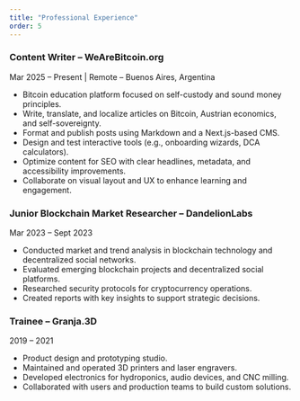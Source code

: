```yaml
---
title: "Professional Experience"
order: 5
---
```


### Content Writer – WeAreBitcoin.org
Mar 2025 – Present | Remote – Buenos Aires, Argentina

- Bitcoin education platform focused on self-custody and sound money principles.
- Write, translate, and localize articles on Bitcoin, Austrian economics, and self-sovereignty.
- Format and publish posts using Markdown and a Next.js-based CMS.
- Design and test interactive tools (e.g., onboarding wizards, DCA calculators).
- Optimize content for SEO with clear headlines, metadata, and accessibility improvements.
- Collaborate on visual layout and UX to enhance learning and engagement.

### Junior Blockchain Market Researcher – DandelionLabs
Mar 2023 – Sept 2023

- Conducted market and trend analysis in blockchain technology and decentralized social networks.
- Evaluated emerging blockchain projects and decentralized social platforms.
- Researched security protocols for cryptocurrency operations.
- Created reports with key insights to support strategic decisions.

### Trainee – Granja.3D
2019 – 2021

- Product design and prototyping studio.
- Maintained and operated 3D printers and laser engravers.
- Developed electronics for hydroponics, audio devices, and CNC milling.
- Collaborated with users and production teams to build custom solutions.
